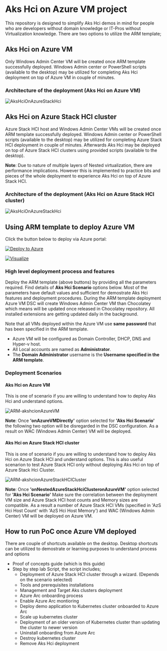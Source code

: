 # Aks Hci on Azure VM project

This repository is designed to simplify Aks Hci demos in mind for people who are developers without domain knowledge or IT-Pros without Virtualization knowledge. There are two options to utilize the ARM template;

## Aks Hci on Azure VM

Only Windows Admin Center VM will be created once ARM template successfully deployed. Windows Admin center or PowerShell scripts (available to the desktop) may be utilized for completing Aks Hci deployment on top of Azure VM in couple of minutes.

### **Architecture of the deployment** (Aks Hci on Azure VM)

![AksHciOnAzureStackHci](https://github.com/Azure/AksHcionAzureVM/raw/master/.images/AksHcionAzureVM.png)

## Aks Hci on Azure Stack HCI cluster

Azure Stack HCI host and Windows Admin Center VMs will be created once ARM template successfully deployed. Windows Admin center or PowerShell scripts (available to the desktop) may be utilized for completing Azure Stack HCI deployment in couple of minutes. Afterwards Aks Hci may be deployed on top of Azure Stack HCI clusters using provided scripts (available to the desktop).

**Note**: Due to nature of multiple layers of Nested virtualization, there are performance implications. However this is implemented to practice bits and pieces of the whole deployment to experience Aks Hci on top of Azure Stack HCI.

### **Architecture of the deployment** (Aks Hci on Azure Stack HCI cluster)

![AksHciOnAzureStackHci](https://github.com/Azure/AksHcionAzureVM/raw/master/.images/AksHciOnAzureStackHci.png)

## Using ARM template to deploy Azure VM

Click the button below to deploy via Azure portal:

[![Deploy to Azure](https://aka.ms/deploytoazurebutton)](https://portal.azure.com/#create/Microsoft.Template/uri/https%3A%2F%2Fraw.githubusercontent.com%2Fyagmurs%2FAzureStackHCIonAzure%2Ftest%2Fazuredeploy.json)

[![Visualize](https://raw.githubusercontent.com/Azure/azure-quickstart-templates/master/1-CONTRIBUTION-GUIDE/images/visualizebutton.svg?sanitize=true)](http://armviz.io/#/?load=https%3A%2F%2Fraw.githubusercontent.com%2Fyagmurs%2FAzureStackHCIonAzure%2Ftest%2Fazuredeploy.json)

### High level deployment process and features

Deploy the ARM template (above buttons) by providing all the parameters required. Find details of **Aks Hci Scenario** options below. Most of the parameters have default values and sufficient for demostrate Aks Hci features and deployment procedures.
During the ARM template deployment Azure VM DSC will create Windows Admin Center VM than Chocolatey which means will be updated once released in Chocolatey repository. All installed extensions are getting updated daily in the background.

Note that all VMs deployed within the Azure VM use **same password** that has been specified in the ARM template.

* Azure VM will be configured as Domain Controller, DHCP, DNS and Hyper-v host.
* All Local accounts are named as **Administrator**.
* The **Domain Administrator** username is the **Username specified in the ARM template**.

### Deployment Scenarios

#### **Aks Hci on Azure VM**

This is one of scenario if you are willing to understand how to deploy Aks Hci and understand options.

![ARM-akshcionAzureVM](https://github.com/Azure/AksHcionAzureVM/raw/master/.images/ARM-akshcionAzureVM.png)

**Note**: Once **'onAzureVMDirectly'** option selected for **'Aks Hci Scenario'** the following two option will be disregarded in the DSC configuration. As a result on WAC (Windows Admin Center) VM will be deployed.

#### **Aks Hci on Azure Stack HCI cluster**

This is one of scenario if you are willing to understand how to deploy Aks Hci on Azure Stack HCI and understand options. This is also useful scenarion to test Azure Stack HCI only without deploying Aks Hci on top of Azure Stack Hci Cluster.

![ARM-akshcionAzureStackHCICluster](https://github.com/Azure/AksHcionAzureVM/raw/master/.images/ARM-akshcionAzureStackHCICluster.png)

**Note**: Once **'onNestedAzureStackHciClusteronAzureVM'** option selected for **'Aks Hci Scenario'** Make sure the correlation between the deployment VM size and Azure Stack HCI host counts and Memory sizes are compatible. As a result a number of Azure Stack HCI VMs (specified in 'AzS Hci Host Count' with 'AzS Hci Host Memory') and WAC (Windows Admin Center) VM will be deployed on Azure VM.

## How to run PoC once Azure VM deployed

There are couple of shortcuts available on the desktop. Desktop shortcuts can be utilized to demostrate or learning purposes to understand process and options

* Proof of concepts guide (which is this guide)
* Step by step lab Script, the script includes;
  * Deployment of Azure Stack HCI cluster through a wizard. (Depends on the scenario selected)
  * Tools and prerequisites installations
  * Management and Target Aks clusters deployment
  * Azure Arc onboarding process
  * Enable Azure Arc montioring
  * Deploy demo application to Kubernetes cluster onboarded to Azure Arc
  * Scale up kubernetes cluster
  * Deployment of an older version of Kubernetes cluster than updating the cluster to newer version 
  * Uninstall onboarding from Azure Arc
  * Destroy kubernetes cluster
  * Remove Aks Hci deployment
  